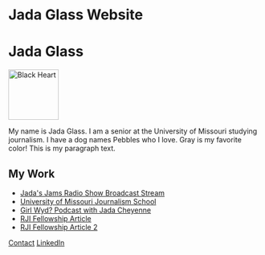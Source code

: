 # Jada Glass Website
<html lang="en">
<body>

   <h1>Jada Glass
</h1>
<a href="mailto:jcg2wc@umsystem.edu">
         <img src="https://github.com/user-attachments/assets/059c87d0-0067-4818-846d-539b64e5aefd" alt="Black Heart" style="width:100px;height:100px;">
    </a>
<p>My name is Jada Glass. I am a senior at the University of Missouri studying journalism. I have a dog names Pebbles who I love. Gray is my favorite color! This is my paragraph text.</p>
<body>
    <h2>My Work</h2>
    <ul class="custom-list">
        <li><a href="https://kcou.fm">Jada's Jams Radio Show Broadcast Stream</a></li>
        <li><a href="https://journalism.missouri.edu">University of Missouri Journalism School</a></li>
        <li><a href="https://www.youtube.com/@Jada.Cheyenne">Girl Wyd? Podcast with Jada Cheyenne</a></li>
        <li><a href="https://rjionline.org/news/developing-a-tiktok-campaign-to-boost-high-school-sports-coverage">RJI Fellowship Article</a></li>
        <li><a href="https://rjionline.org/news/how-to-increase-community-engagement-on-facebook">RJI Fellowship Article 2</a></li>
    </ul>
  <nav>
        <a href="Contact">Contact</a> <Contact>
        <a href="https://www.linkedin.com/in/jada-glass-20a496227" target="_blank">LinkedIn</a>
  </nav>
</html>
